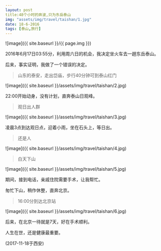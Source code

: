 ```yaml
---
layout: post
title:48个小时的奔波,只为东岳泰山
img: "assets/img/travel/taishan/1.jpg"
date: 18-6-2016
tags: [泰山,旅行]
---
```


![image]({{ site.baseurl }}/{{ page.img }})

2016年6月17日03:55分，利用周六日的机会，我决定坐火车去一趟东岳泰山。

后来，事实证明，我做了一个错误的决定。

> 山东的泰安，走出岱庙，步行40分钟可到泰山红门

![image]({{ site.baseurl }}/assets/img/travel/taishan/2.jpg)

22:00开始动身，没有计划，直奔泰山日观峰。

> 观日出人群

![image]({{ site.baseurl }}/assets/img/travel/taishan/3.jpg)

凌晨3点到达观日点，迎着小雨，坐在石头上，等日出。

> 还是人

![image]({{ site.baseurl }}/assets/img/travel/taishan/4.jpg)

> 白天下山

![image]({{ site.baseurl }}/assets/img/travel/taishan/5.jpg)

期间，接到电话，亲戚住院需要手术，让我帮忙。

匆忙下山，稍作休整，直奔北京。

> 16:00分到达北京站

![image]({{ site.baseurl }}/assets/img/travel/taishan/6.jpg)

后来，在北京一待就是7天，好在手术顺利。

人生在世，还是健康最重要。

(2017-11-18于西安)






